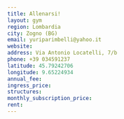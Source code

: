 ```yaml
---
title: Allenarsi!
layout: gym
region: Lombardia
city: Zogno (BG)
email: yuriparimbelli@yahoo.it
website: 
address: Via Antonio Locatelli, 7/b
phone: +39 034591237
latitude: 45.79242706
longitude: 9.65224934
annual_fee: 
ingress_price: 
structures: 
monthly_subscription_price: 
rent: 
---
```


